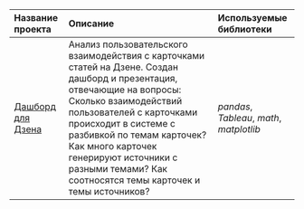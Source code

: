 | Название проекта | Описание | Используемые библиотеки | 
| :---------------------- | :---------------------- | :---------------------- |
| [Дашборд для Дзена](https://github.com/novad25/yandex_practikum_projects/blob/main/10.%20Автоматизация/10_yandex_dzen.ipynb) | Анализ пользовательского взаимодействия с карточками статей на Дзене. Создан дашборд и презентация, отвечающие на вопросы: Cколько взаимодействий пользователей с карточками происходит в системе с разбивкой по темам карточек? Как много карточек генерируют источники с разными темами? Как соотносятся темы карточек и темы источников?| *pandas*, *Tableau*, *math*, *matplotlib*|

